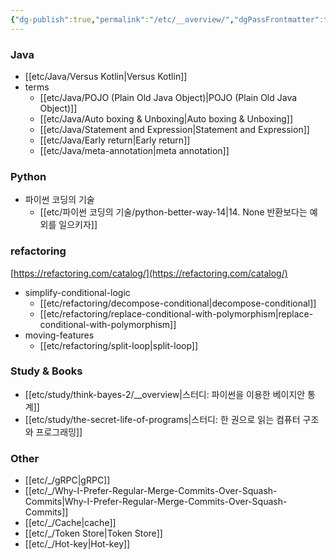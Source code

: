 ```yaml
---
{"dg-publish":true,"permalink":"/etc/__overview/","dgPassFrontmatter":true,"created":"","updated":""}
---
```



### Java
- [[etc/Java/Versus Kotlin\|Versus Kotlin]]
- terms
	- [[etc/Java/POJO (Plain Old Java Object)\|POJO (Plain Old Java Object)]]
	- [[etc/Java/Auto boxing & Unboxing\|Auto boxing & Unboxing]]
	- [[etc/Java/Statement and Expression\|Statement and Expression]]
	- [[etc/Java/Early return\|Early return]] 
	- [[etc/Java/meta-annotation\|meta annotation]]

### Python
- 파이썬 코딩의 기술
	- [[etc/파이썬 코딩의 기술/python-better-way-14\|14. None 반환보다는 예외를 일으키자]]

### refactoring
[https://refactoring.com/catalog/](https://refactoring.com/catalog/)

- simplify-conditional-logic
	- [[etc/refactoring/decompose-conditional\|decompose-conditional]]
	- [[etc/refactoring/replace-conditional-with-polymorphism\|replace-conditional-with-polymorphism]]
- moving-features
	- [[etc/refactoring/split-loop\|split-loop]]

### Study & Books
- [[etc/study/think-bayes-2/__overview\|스터디: 파이썬을 이용한 베이지안 통계]]
- [[etc/study/the-secret-life-of-programs\|스터디: 한 권으로 읽는 컴퓨터 구조와 프로그래밍]]

### Other
- [[etc/_/gRPC\|gRPC]]
- [[etc/_/Why-I-Prefer-Regular-Merge-Commits-Over-Squash-Commits\|Why-I-Prefer-Regular-Merge-Commits-Over-Squash-Commits]]
- [[etc/_/Cache\|cache]]
- [[etc/_/Token Store\|Token Store]]
- [[etc/_/Hot-key\|Hot-key]]
